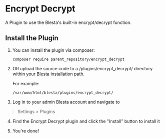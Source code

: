 # Encrypt Decrypt

A Plugin to use the Blesta\'s built-in encrypt/decrypt function.

## Install the Plugin

1. You can install the plugin via composer:

    ```
    composer require parent_repository/encrypt_decrypt
    ```

2. OR upload the source code to a /plugins/encrypt_decrypt/ directory within
your Blesta installation path.

    For example:

    ```
    /var/www/html/blesta/plugins/encrypt_decrypt/
    ```

3. Log in to your admin Blesta account and navigate to
> Settings > Plugins

4. Find the Encrypt Decrypt plugin and click the "Install" button to install it

5. You're done!

